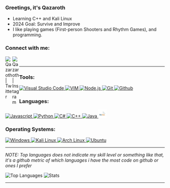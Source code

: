 ### Greetings, it's Qazaroth

- Learning C++ and Kali Linux
- 2024 Goal: Survive and Improve
- I like playing games (First-person Shooters and Rhythm Games), and programming.

### Connect with me:

[<img align="left" alt="Qazaroth | Twitter" width="22px" src="https://cdn.jsdelivr.net/npm/simple-icons@v3/icons/twitter.svg" />][twitter]
[<img align="left" alt="Qazaroth | Instagram" width="22px" src="https://cdn.jsdelivr.net/npm/simple-icons@v3/icons/instagram.svg" />][instagram]

<br />

---

### Tools:

[<img alt="Visual Studio Code" width="26px" src="https://img.icons8.com/fluent/240/000000/visual-studio-code-2019.png" />
](https://code.visualstudio.com/)
[<img alt="VIM" width="26px" src="https://img.icons8.com/?size=100&id=LyU6IwWaREPI&format=png&color=000000" />
]([https://visualstudio.microsoft.com/downloads/](https://www.vim.org/))
[<img alt="Node.js" width="26px" src="https://img.icons8.com/color/240/000000/nodejs.png">
](https://nodejs.org/en/)
[<img alt="Git" width="26px" src="https://img.icons8.com/color/240/000000/git.png">
](https://git-scm.com/)
[<img alt="Github" width="26px" src="https://img.icons8.com/ios-glyphs/240/000000/github.png">
](https://github.com/)

### Languages:

[<img alt="Javascript" width="26px" src="https://img.icons8.com/color/240/000000/javascript.png" />
](https://developer.mozilla.org/en-US/docs/Web/JavaScript)
[<img alt="Python" width="26px" src="https://img.icons8.com/color/240/000000/python.png">
](https://www.python.org/)
[<img alt="C#" width="26px" src="https://img.icons8.com/ios-filled/50/000000/c-sharp-logo.png">
](https://docs.microsoft.com/en-us/dotnet/csharp/)
[<img alt="C++" width="26px" src="https://img.icons8.com/ios-filled/50/000000/c-plus-plus-logo.png">
](https://www.cplusplus.com/)
[<img alt="Java" width="26px" src="https://img.icons8.com/color/240/000000/java-coffee-cup-logo.png">
](https://docs.oracle.com/en/java/)
[<img alt="MySQL" width="26px" src="https://raw.githubusercontent.com/github/explore/80688e429a7d4ef2fca1e82350fe8e3517d3494d/topics/mysql/mysql.png">
](https://dev.mysql.com/)

### Operating Systems:

[<img alt="Windows" width="26px" src="https://img.icons8.com/color/240/000000/windows-10.png">
](https://www.microsoft.com/en-us/windows)
[<img alt="Kali Linux" width="26px" src="https://img.icons8.com/color/344/000000/kali-linux.png">
](https://www.kali.org/)
[<img alt="Arch Linux" width="26px" src="https://img.icons8.com/?size=100&id=uIXgLv5iSlLJ&format=png&color=000000">
](https://archlinux.org/)
[<img alt="Ubuntu" width="26px" src="https://img.icons8.com/color/344/000000/ubuntu--v1.png">
](https://ubuntu.com/)

---

_NOTE: Top languages does not indicate my skill level or something like that, it's a github metric of which languages i have the most code on github or ones I prefer_

![Top Languages](https://github-readme-stats.vercel.app/api/top-langs/?username=Qazaroth&hide_border=true&bg_color=0d1117ff&exclude_repo=MatterelloMV&langs_count=10&layout=compact&theme=dark)
![Stats](https://github-readme-stats.vercel.app/api?username=Qazaroth&hide_border=true&show_icons=true&count_private=true&include_all_commits=true&bg_color=0d1117ff&theme=dark)

---

[twitter]: https://twitter.com/qazaroth_real
[instagram]: https://www.instagram.com/qazaroth/
